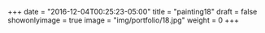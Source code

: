 
+++
date = "2016-12-04T00:25:23-05:00"
title = "painting18"
draft = false
showonlyimage = true
image = "img/portfolio/18.jpg"
weight = 0
+++

